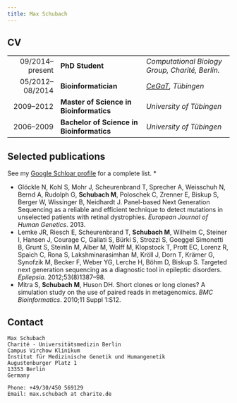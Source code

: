 ```yaml
---
title: Max Schubach
---
```

## CV

|  | |    |
|----------------:|:------------|:---|
|09/2014–present|__PhD Student__| *Computational Biology Group, Charité, Berlin.* |
|05/2012–08/2014|__Bioinformatician__|*[CeGaT](http://cegat.de), Tübingen*|
|2009–2012      |__Master of Science in Bioinformatics__|*University of Tübingen*|
|2006–2009      |__Bachelor of Science in Bioinformatics__|*University of Tübingen*|

## Selected publications

See my [Google Schloar profile](https://scholar.google.de/citations?user=rIsf3wMAAAA) for a complete list.
*
* Glöckle N, Kohl S, Mohr J, Scheurenbrand T, Sprecher A, Weisschuh N, Bernd A, Rudolph G, __Schubach M__, Poloschek C, Zrenner E, Biskup S, Berger W, Wissinger B, Neidhardt J. Panel-based Next Generation Sequencing as a reliable and efficient technique to detect mutations in unselected patients with retinal dystrophies. *European Journal of Human Genetics*. 2013.
* Lemke JR, Riesch E, Scheurenbrand T, __Schubach M__, Wilhelm C, Steiner I, Hansen J, Courage C, Gallati S, Bürki S, Strozzi S, Goeggel Simonetti B, Grunt S, Steinlin M, Alber M, Wolff M, Klopstock T, Prott EC, Lorenz R, Spaich C, Rona S, Lakshminarasimhan M, Kröll J, Dorn T, Krämer G, Synofzik M, Becker F, Weber YG, Lerche H, Böhm D, Biskup S. Targeted next generation sequencing as a diagnostic tool in epileptic disorders. *Epilepsia*. 2012;53(8)1387–98.
*  Mitra S, __Schubach M__, Huson DH. Short clones or long clones? A simulation study on the use of paired reads in metagenomics. *BMC Bioinformatics*. 2010;11 Suppl 1:S12.

## Contact

	Max Schubach
	Charité - Universitätsmedizin Berlin
	Campus Virchow Klinikum
	Institut für Medizinische Genetik und Humangenetik
	Augustenburger Platz 1
	13353 Berlin
	Germany

	Phone: +49/30/450 569129
	Email: max.schubach at charite.de
